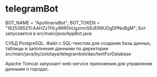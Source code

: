 # telegramBot
BOT_NAME = "ApollinariaBot";
BOT_TOKEN = "1625385211:AAHZz7HLy8RR5hUgzmnS9JER8UDgDPNoBgM";
Бот запускается в src/main/java/AppBot.java

СУБД PostgreSQL. Файл с SQL-текстом для создания базы данных, 
таблицы и заполнения данными по директории
src/main/java/by/zolotaya/telegrambot/dao/textForDatabase

Apache Tomcat запускает web-service приложения для управления данными о городах.
